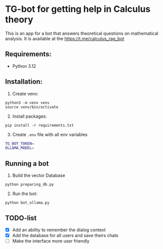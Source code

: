 # TG-bot for getting help in Calculus theory
This is an app for a bot that answers theoretical questions on mathematical analysis.
 It is available at the https://t.me/calculus_rag_bot

## Requirements:
- Python 3.12

## Installation:
1. Create venv:
```
python3 -m venv venv
source venv/bin/activate
```

2. Install packages:
```
pip install -r requirements.txt
```

3. Create `.env` file with all env variables 
```bash
TG_BOT_TOKEN=
OLLAMA_MODEL=
```

## Running a bot
1. Build the vector Database 
```
python preparing_db.py
```

2. Run the bot:
```
python bot_ollama.py
```

## TODO-list
- [x] Add an ability to remember the dialog context
- [x] Add the database for all users and save theirs chats
- [ ] Make the interface more user friendly